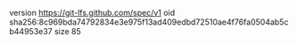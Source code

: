 version https://git-lfs.github.com/spec/v1
oid sha256:8c969bda74792834e3e975f13ad409edbd72510ae4f76fa0504ab5cb44953e37
size 85
